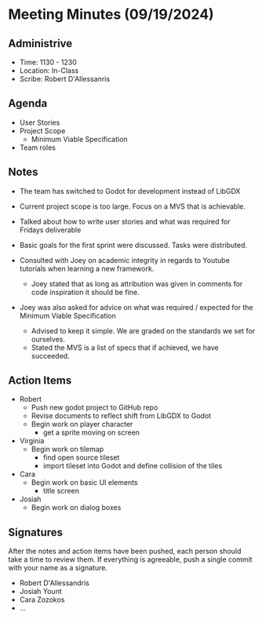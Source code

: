 # Meeting Minutes (09/19/2024)

## Administrive
* Time: 1130 - 1230
* Location: In-Class
* Scribe: Robert D'Allessanris

## Agenda
* User Stories
* Project Scope
    * Minimum Viable Specification
* Team roles

## Notes
* The team has switched to Godot for development instead of LibGDX
* Current project scope is too large. Focus on a MVS that is achievable.
* Talked about how to write user stories and what was required for Fridays deliverable
* Basic goals for the first sprint were discussed. Tasks were distributed. 

* Consulted with Joey on academic integrity in regards to Youtube tutorials when learning a new framework.
    * Joey stated that as long as attribution was given in comments for code inspiration it should be fine.
* Joey was also asked for advice on what was required / expected for the Minimum Viable Specification
    * Advised to keep it simple. We are graded on the standards we set for ourselves.
    * Stated the MVS is a list of specs that if achieved, we have succeeded. 

## Action Items
* Robert
    * Push new godot project to GitHub repo
    * Revise documents to reflect shift from LibGDX to Godot
    * Begin work on player character
        * get a sprite moving on screen
* Virginia
    * Begin work on tilemap
        * find open source tileset
        * import tileset into Godot and define collision of the tiles
* Cara
    * Begin work on basic UI elements
        * title screen
* Josiah
    * Begin work on dialog boxes

## Signatures
After the notes and action items have been pushed, each person should take a time to review them. If everything is agreeable, push a single commit with your name as a signature. 
* Robert D'Allessandris
* Josiah Yount
* Cara Zozokos
* ...

